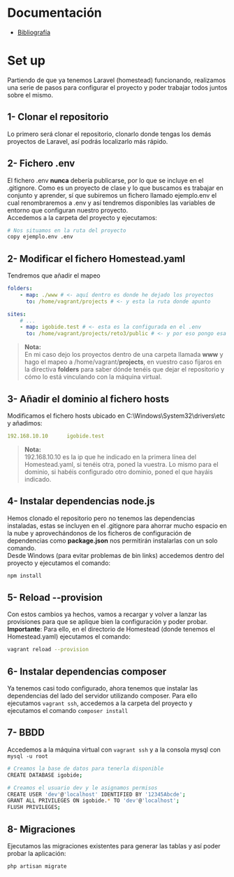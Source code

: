 # Documentación

- [Bibliografía](/doc/bibliografia.md)

# Set up

Partiendo de que ya tenemos Laravel (homestead) funcionando, realizamos una serie de pasos para configurar el proyecto y poder trabajar todos juntos sobre el mismo.  

## 1- Clonar el repositorio  
Lo primero será clonar el repositorio, clonarlo donde tengas los demás proyectos de Laravel, así podrás localizarlo más rápido.  

## 2- Fichero .env
El fichero .env **nunca** debería publicarse, por lo que se incluye en el .gitignore. Como es un proyecto de clase y lo que buscamos es trabajar en conjunto y aprender, sí que subiremos un fichero llamado ejemplo.env el cual renombraremos a .env y así tendremos disponibles las variables de entorno que configuran nuestro proyecto.  
Accedemos a la carpeta del proyecto y ejecutamos:  
```bash
# Nos situamos en la ruta del proyecto
copy ejemplo.env .env
```

## 2- Modificar el fichero Homestead.yaml
Tendremos que añadir el mapeo  
```yaml
folders:
    - map: ./www # <- aquí dentro es donde he dejado los proyectos
      to: /home/vagrant/projects # <- y esta la ruta donde apunto

sites:
    # ...
    - map: igobide.test # <- esta es la configurada en el .env
      to: /home/vagrant/projects/reto3/public # <- y por eso pongo esa ruta!
```
> **Nota:**   
> En mi caso dejo los proyectos dentro de una carpeta llamada **www** y hago el mapeo a /home/vagrant/**projects**, en vuestro caso fijaros en la directiva **folders** para saber dónde tenéis que dejar el repositorio y cómo lo está vinculando con la máquina virtual.

## 3- Añadir el dominio al fichero hosts
Modificamos el fichero hosts ubicado en C:\Windows\System32\drivers\etc y añadimos: 
```yaml
192.168.10.10      igobide.test
```
> **Nota:**   
> 192.168.10.10 es la ip que he indicado en la primera línea del Homestead.yaml, si tenéis otra, poned la vuestra. Lo mismo para el dominio, si habéis configurado otro dominio, poned el que hayáis indicado.  

## 4- Instalar dependencias node.js
Hemos clonado el repositorio pero no tenemos las dependencias instaladas, estas se incluyen en el .gitignore para ahorrar mucho espacio en la nube y aprovechándonos de los ficheros de configuración de dependencias como **package.json** nos permitirán instalarlas con un solo comando.  
Desde Windows (para evitar problemas de bin links) accedemos dentro del proyecto y ejecutamos el comando:  
```bash
npm install
```  

## 5- Reload --provision
Con estos cambios ya hechos, vamos a recargar y volver a lanzar las provisiones para que se aplique bien la configuración y poder probar.  
**Importante**: Para ello, en el directorio de Homestead (donde tenemos el Homestead.yaml) ejecutamos el comando: 
```bash
vagrant reload --provision
```

## 6- Instalar dependencias composer
Ya tenemos casi todo configurado, ahora tenemos que instalar las dependencias del lado del servidor utilizando composer. Para ello ejecutamos `vagrant ssh`, accedemos a la carpeta del proyecto y ejecutamos el comando `composer install`

## 7- BBDD
Accedemos a la máquina virtual con `vagrant ssh` y a la consola mysql con `mysql -u root`
```bash
# Creamos la base de datos para tenerla disponible
CREATE DATABASE igobide;

# Creamos el usuario dev y le asignamos permisos
CREATE USER 'dev'@'localhost' IDENTIFIED BY '12345Abcde';
GRANT ALL PRIVILEGES ON igobide.* TO 'dev'@'localhost';
FLUSH PRIVILEGES;
```

## 8- Migraciones
Ejecutamos las migraciones existentes para generar las tablas y así poder probar la aplicación:  
```bash
php artisan migrate
```
